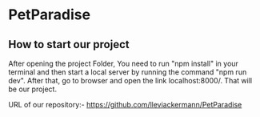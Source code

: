 # PetParadise

## How to start our project

After opening the project Folder, You need to run "npm install" in your terminal and then start a local server by running the command "npm run dev". After that, go to browser and open the link localhost:8000/. That will be our project.

URL of our repository:- https://github.com/lleviackermann/PetParadise